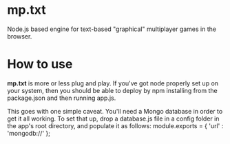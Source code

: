 # mp.txt
Node.js based engine for text-based "graphical" multiplayer games in the browser.

# How to use
**mp.txt** is more or less plug and play. If you've got node properly set up on your system, then you should be able to deploy by npm installing from the package.json and then running app.js.

This goes with one simple caveat. You'll need a Mongo database in order to get it all working. To set that up, drop a database.js file in a config folder in the app's root directory, and populate it as follows:
    module.exports = {
      'url' : 'mongodb://<database-url>'
    };